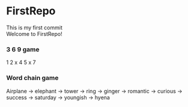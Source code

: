 # FirstRepo


This is my first commit<br>
Welcome to FirstRepo!


### 3 6 9 game

1
2
x
4
5
x
7



### Word chain game

Airplane -> elephant -> tower -> ring -> ginger -> romantic -> curious -> success -> saturday -> youngish -> hyena
